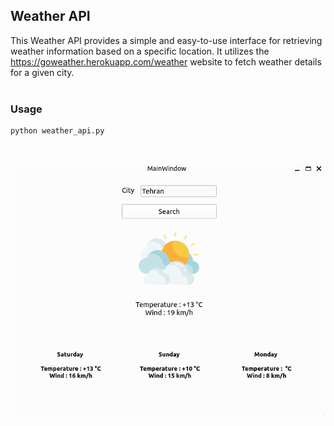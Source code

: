 ## Weather API  
This Weather API provides a simple and easy-to-use interface for retrieving weather information based on a specific location. It utilizes the https://goweather.herokuapp.com/weather website to fetch weather details for a given city.  
<br>
### Usage  
```
python weather_api.py
```  
<br>  

![img](output/result.png)

